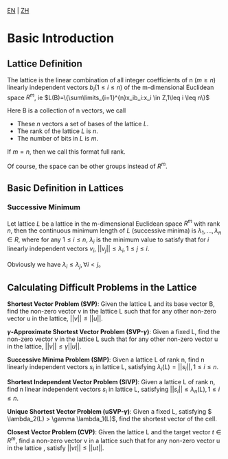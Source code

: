 [EN](./introduction.md) | [ZH](./introduction-zh.md)
# Basic Introduction


## Lattice Definition


The lattice is the linear combination of all integer coefficients of n ($m\geq n$) linearly independent vectors $b_i(1\leq i \leq n)$ of the m-dimensional Euclidean space $R^m$, ie
$L(B)=\{\sum\limits_{i=1}^{n}x_ib_i:x_i \in Z,1\leq i \leq n\}$



Here B is a collection of n vectors, we call


- These $n$ vectors a set of bases of the lattice $L$.
- The rank of the lattice $L$ is $n$.
- The number of bits in $L$ is $m$.


If $m = n$, then we call this format full rank.


Of course, the space can be other groups instead of $R^m$.


## Basic Definition in Lattices


### Successive Minimum


Let lattice $L$ be a lattice in the m-dimensional Euclidean space $R^m$ with rank $n$, then the continuous minimum length of $L$ (successive minima) is $\lambda_1,...,\lambda_n \in R$, where for any $1 \leq i\leq n$, $\lambda_i$ is the minimum value to satisfy that for $i$ linearly independent vectors $v_i$, $||v_j||\leq \lambda_i,1\leq j\leq i$.


Obviously we have $\lambda_i \leq \lambda_j ,\forall i <j$。


## Calculating Difficult Problems in the Lattice


**Shortest Vector Problem (SVP)**: Given the lattice L and its base vector B, find the non-zero vector v in the lattice L such that for any other non-zero vector u in the lattice, $||v| | \leq ||u||$.


**$\gamma$-Approximate Shortest Vector Problem (SVP-$\gamma$)**: Given a fixed L, find the non-zero vector v in the lattice L such that for any other non-zero vector u in the lattice, $|| v|| \leq \gamma||u||$.


**Successive Minima Problem (SMP)**: Given a lattice L of rank n, find n linearly independent vectors $s_i$ in lattice L, satisfying $\lambda_i(L)=||s_i| |, 1\leq i \leq n$.


**Shortest Independent Vector Problem (SIVP)**: Given a lattice L of rank n, find n linear independent vectors $s_i$ in lattice L, satisfying $||s_i|| \leq \lambda_n(L), 1\leq i \leq n$.


**Unique Shortest Vector Problem (uSVP-$\gamma$)**: Given a fixed L, satisfying $ \lambda_2(L) &gt; \gamma \lambda_1(L)$, find the shortest vector of the cell.


**Closest Vector Problem (CVP)**: Given the lattice L and the target vector $t\in R^m$, find a non-zero vector v in a lattice such that for any non-zero vector u in the lattice , satisfy $||vt|| \leq ||ut||$.





